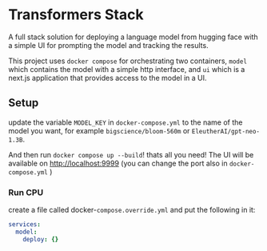 # Transformers Stack

A full stack solution for deploying a language model from hugging face with a simple UI for prompting the model and tracking the results.

This project uses `docker compose` for orchestrating two containers, `model` which contains the model with a simple http interface, and `ui` which is a next.js application that provides access to the model in a UI.


## Setup


update the variable `MODEL_KEY` in `docker-compose.yml` to the name of the model you want, for example `bigscience/bloom-560m` or `EleutherAI/gpt-neo-1.3B`.

And then run `docker compose up --build`! thats all you need! The UI will be available on [http://localhost:9999](http://localhost:9999) (you can change the port also in  `docker-compose.yml` )

### Run CPU
create a file called docker-`compose.override.yml` and put the following in it:
```yml
services:
  model:
    deploy: {}
```